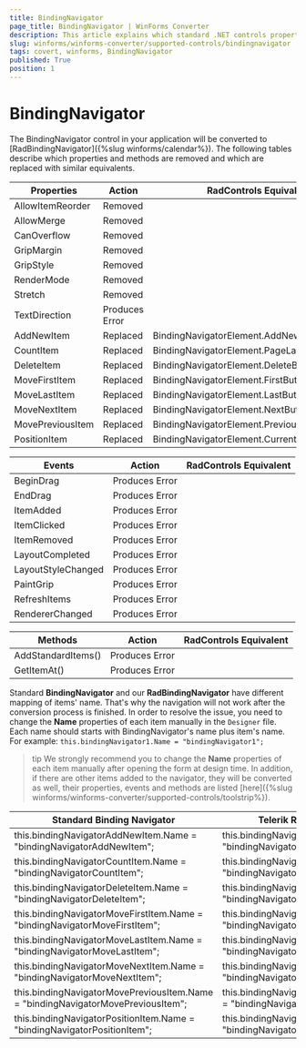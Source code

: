 ```yaml
---
title: BindingNavigator
page_title: BindingNavigator | WinForms Converter
description: This article explains which standard .NET controls properties are removed and which are replaced with similar equivalents. 
slug: winforms/winforms-converter/supported-controls/bindingnavigator
tags: covert, winforms, BindingNavigator
published: True             
position: 1
---
```


# BindingNavigator

The BindingNavigator control in your application will be converted to [RadBindingNavigator]({%slug winforms/calendar%}). The following tables describe which properties and methods are removed and which are replaced with similar equivalents.

|Properties|Action|RadControls Equivalent|
|---|---|---|
|AllowItemReorder |Removed||
|AllowMerge |Removed||
|CanOverflow |Removed||
|GripMargin |Removed||
|GripStyle|Removed||
|RenderMode |Removed||
|Stretch |Removed||
|TextDirection |Produces Error||
|AddNewItem |Replaced|BindingNavigatorElement.AddNewButton|
|CountItem |Replaced|BindingNavigatorElement.PageLabel|
|DeleteItem |Replaced|BindingNavigatorElement.DeleteButton|
|MoveFirstItem |Replaced|BindingNavigatorElement.FirstButton|
|MoveLastItem |Replaced|BindingNavigatorElement.LastButton|
|MoveNextItem |Replaced|BindingNavigatorElement.NextButto|
|MovePreviousItem |Replaced|BindingNavigatorElement.PreviousButton|
|PositionItem |Replaced|BindingNavigatorElement.CurrentNumberTextBox|

|Events|Action|RadControls Equivalent|
|---|---|---|
|BeginDrag|Produces Error||
|EndDrag |Produces Error||
|ItemAdded |Produces Error||
|ItemClicked |Produces Error||
|ItemRemoved |Produces Error||
|LayoutCompleted |Produces Error||
|LayoutStyleChanged |Produces Error||
|PaintGrip |Produces Error||
|RefreshItems |Produces Error||
|RendererChanged|Produces Error||

|Methods|Action|RadControls Equivalent|
|---|---|---|
|AddStandardItems()|Produces Error||
|GetItemAt()|Produces Error||

Standard __BindingNavigator__ and our __RadBindingNavigator__ have different mapping of items' name. That's why the navigation will not work after the conversion process is finished. In order to resolve the issue, you need to change the __Name__ properties of each item manually in the `Designer` file. Each name should starts with BindingNavigator's name plus item's name. For example: 
`this.bindingNavigator1.Name = "bindingNavigator1";`

>tip We strongly recommend you to change the __Name__ properties of each item manually after opening the form at design time. 
In addition, if there are other items added to the navigator, they will be converted as well, their properties, events and methods are listed [here]({%slug winforms/winforms-converter/supported-controls/toolstrip%}).


|Standard Binding Navigator|Telerik RadBindingNavigator|
|---|---|
|this.bindingNavigatorAddNewItem.Name = "bindingNavigatorAddNewItem";|this.bindingNavigatorAddNewItem.Name = "bindingNavigator1AddNewItem";|
|this.bindingNavigatorCountItem.Name = "bindingNavigatorCountItem";|this.bindingNavigatorCountItem.Name = "bindingNavigator1CountItem";|
|this.bindingNavigatorDeleteItem.Name = "bindingNavigatorDeleteItem";|this.bindingNavigatorDeleteItem.Name = "bindingNavigator1DeleteItem";|
|this.bindingNavigatorMoveFirstItem.Name = "bindingNavigatorMoveFirstItem";|this.bindingNavigatorDeleteItem.Name = "bindingNavigator1MoveFirstItem";|
|this.bindingNavigatorMoveLastItem.Name = "bindingNavigatorMoveLastItem";|this.bindingNavigatorMoveLastItem.Name = "bindingNavigator1MoveLastItem";|
|this.bindingNavigatorMoveNextItem.Name = "bindingNavigatorMoveNextItem";|this.bindingNavigatorMoveNextItem.Name = "bindingNavigator1MoveNextItem";|
|this.bindingNavigatorMovePreviousItem.Name = "bindingNavigatorMovePreviousItem";|this.bindingNavigatorMovePreviousItem.Name = "bindingNavigator1MovePreviousItem";|
|this.bindingNavigatorPositionItem.Name = "bindingNavigatorPositionItem";|this.bindingNavigatorPositionItem.Name = "bindingNavigator1PositionItem";|